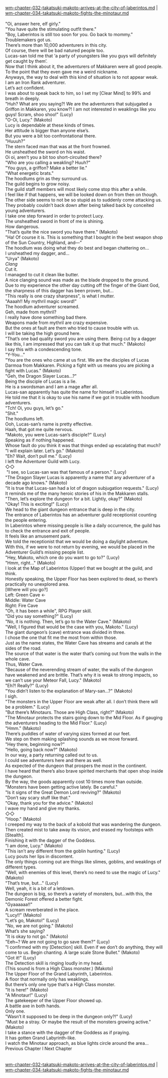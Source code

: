 [wm-chapter-032-takatsuki-makoto-arrives-at-the-city-of-laberintos.md](./wm-chapter-032-takatsuki-makoto-arrives-at-the-city-of-laberintos.md) | [wm-chapter-034-takatsuki-makoto-fights-the-minotaur.md](./wm-chapter-034-takatsuki-makoto-fights-the-minotaur.md) <br/>
<br/>
"Oi, answer here, elf girly." <br/>
"You have quite the stimulating outfit there." <br/>
"Boy, Laberintos is still too soon for you. Go back to mommy." <br/>
Troublemakers got us. <br/>
There’s more than 10,000 adventurers in this city.<br/>
Of course, there will be bad natured people too.<br/>
Lucas-san told me that ‘a party of youngsters like you guys will definitely get caught by them’.<br/>
Now that I think about it, the adventurers of Makkaren were all good people.<br/>
To the point that they even gave me a weird nickname.<br/>
Anyways, the way to deal with this kind of situation is to not appear weak.<br/>
I am an Iron Rank adventurer.<br/>
Let’s act confident.<br/>
I was about to speak back to him, so I set my [Clear Mind] to 99% and breath in deeply.<br/>
"Huh? What are you saying?! We are the adventurers that subjugated a Griffon in Makkaren, you know?! I am not interested in weaklings like you guys! Scram, shoo shoo!" (Lucy)<br/>
"O-Oi, Lucy." (Makoto)<br/>
Lucy is dependable at these kinds of times.<br/>
Her attitude is bigger than anyone else’s.<br/>
But you were a bit too confrontational there.<br/>
"Huuuh?" <br/>
The stern faced man that was at the front frowned.<br/>
He unsheathed the sword on his waist.<br/>
Oi oi, aren’t you a bit too short-circuited there?<br/>
"Who are you calling a weakling? Huuh?" <br/>
"You guys, a griffon? Make a better lie."<br/>
"What energetic brats." <br/>
The hoodlums grin as they surround us.<br/>
The guild begins to grow noisy.<br/>
The guild staff members will most likely come stop this after a while. <br/>
I feel like if that happens, we will be looked down on from then on though.<br/>
The other side seems to not be so stupid as to suddenly come attacking us.<br/>
They probably couldn’t back down after being talked back by conceited young adventurers.<br/>
I take one step forward in order to protect Lucy.<br/>
The unsheathed sword in front of me is shining.<br/>
How dangerous.<br/>
"That’s quite the nice sword you have there." (Makoto)<br/>
"Ha! Of course it is. This is something that I bought in the best weapon shop of the Sun Country, Highland, and—" <br/>
The hoodlum was doing what they do best and began chattering on…<br/>
I unsheathed my dagger, and…<br/>
"Urya" (Makoto)<br/>
*Clang*<br/>
Cut it.<br/>
I managed to cut it clean like butter.<br/>
A nice clanging sound was made as the blade dropped to the ground.<br/>
Due to my experience the other day cutting off the finger of the Giant God, the sharpness of this dagger has been proven, but…<br/>
"This really is one crazy sharpness", is what I mutter.<br/>
"Aaaah!! My mythril magic sword!" <br/>
The hoodlum adventurer screamed.<br/>
Geh, made from mythril?<br/>
I really have done something bad there.<br/>
Weapons made from mythril are crazy expensive.<br/>
But the ones at fault are them who tried to cause trouble with us.<br/>
I will be taking the high ground here.<br/>
"That’s one bad quality sword you are using there. Being cut by a dagger like this, I am impressed that you can talk it up that much." (Makoto)<br/>
I say this with a condescending tone.<br/>
"Y-You…" <br/>
"You are the ones who came at us first. We are the disciples of Lucas Darmoa from Makkaren. Picking a fight with us means you are picking a fight with Lucas." (Makoto)<br/>
"Geh, the Dragon Slayer Lucas…?" <br/>
Being the disciple of Lucas is a lie.<br/>
He is a swordsman and I am a mage after all.<br/>
Lucas-san apparently has quite the name for himself in Laberintos.<br/>
He told me that it is okay to use his name if we got in trouble with hoodlum adventurers.<br/>
"Tch! Oi, you guys, let’s go." <br/>
"Shit." <br/>
The hoodlums left.<br/>
Ooh, Lucas-san’s name is pretty effective.<br/>
Haah, that got me quite nervous.<br/>
"Makoto, you were Lucas-san’s disciple?" (Lucy)<br/>
Speaking as if nothing happened.<br/>
Whose fault do you think it was that things ended up escalating that much?<br/>
"I will explain later. Let’s go." (Makoto)<br/>
"Eh? Wait, don’t pull me." (Lucy)<br/>
I left the Adventurer Guild with Lucy.<br/>
◇◇<br/>
 "I see, so Lucas-san was that famous of a person." (Lucy)<br/>
"The Dragon Slayer Lucas is apparently a name that any adventurer of a decade ago knows." (Makoto)<br/>
"It is true that Lucas-san had a lot of dragon subjugation requests." (Lucy)<br/>
It reminds me of the many heroic stories of his in the Makkaren stalls.<br/>
"Then, let’s explore the dungeon for a bit. Lightly, okay?" (Makoto)<br/>
"Okay! This is exciting!" (Lucy)<br/>
We head to the giant dungeon entrance that is deep in the city.<br/>
The entrance of Laberintos has an adventurer guild receptionist counting the people entering. <br/>
In Laberintos where missing people is like a daily occurrence, the guild has to check the entrance and exit of people. <br/>
It feels like an amusement park.<br/>
We told the receptionist that we would be doing a daylight adventure.<br/>
With this, if we were to not return by evening, we would be placed in the Adventurer Guild’s missing people list.<br/>
"Hey, Makoto, which one do you want to go to?" (Lucy)<br/>
"Hmm, right…" (Makoto)<br/>
I look at the Map of Laberintos (Upper) that we bought at the guild, and think.<br/>
Honestly speaking, the Upper Floor has been explored to dead, so there’s practically no unexplored area.<br/>
[Where will you go?]<br/>
Left: Green Cave ←<br/>
Middle: Water Cave<br/>
Right: Fire Cave<br/>
"Oh, it has been a while", RPG Player skill.<br/>
"Did you say something?" (Lucy)<br/>
"No, it is nothing. Then, let’s go to the Water Cave." (Makoto)<br/>
"Well, I figured that would be the case with you, Makoto." (Lucy)<br/>
The giant dungeon’s (cave) entrance was divided in three. <br/>
I chose the one that fit me the most from within those.<br/>
Just as the name states, the Water Cave has streams and canals at the sides of the road.<br/>
The source of that water is the water that’s coming out from the walls in the whole cave.<br/>
Thus, Water Cave.<br/>
"Because of the neverending stream of water, the walls of the dungeon have weakened and are brittle. That’s why it is weak to strong impacts, so we can’t use your Meteor Fall, Lucy." (Makoto)<br/>
"Eh?! Really?" (Lucy)<br/>
"You didn’t listen to the explanation of Mary-san…?" (Makoto)<br/>
I sigh.<br/>
"The monsters in the Upper Floor are weak after all. I don’t think there will be a problem." (Lucy)<br/>
"But there’s Minotaurs. Those are High Class, right?" (Makoto)<br/>
"The Minotaur protects the stairs going down to the Mid Floor. As if gauging the adventurers heading to the Mid Floor." (Lucy)<br/>
"Hmm." (Makoto)<br/>
There’s puddles of water of varying sizes formed at our feet. <br/>
We step on them making splashing sounds as we move forward.<br/>
"Hey there, beginning now?" <br/>
"Hello, going back now?" (Makoto)<br/>
In our way, a party returning called out to us.<br/>
I could see adventurers here and there as well.<br/>
As expected of the dungeon that prospers the most in the continent.<br/>
I have heard that there’s also brave spirited merchants that open shop inside the dungeon.<br/>
By the way, the goods apparently cost 10 times more than outside.<br/>
"Monsters have been getting active lately. Be careful." <br/>
"Is it signs of the Great Demon Lord reviving?" (Makoto)<br/>
"Don’t say scary stuff like that." <br/>
"Okay, thank you for the advice." (Makoto)<br/>
I wave my hand and give my thanks. <br/>
◇◇<br/>
"Hoop." (Makoto)<br/>
I creeped my way to the back of a kobold that was wandering the dungeon. <br/>
Then created mist to take away its vision, and erased my footsteps with [Stealth].<br/>
Finishing it with the dagger of the Goddess.<br/>
"I am done, Lucy." (Makoto)<br/>
"This isn’t any different from the goblin hunting." (Lucy)<br/>
Lucy pouts her lips in discontent.<br/>
The only things coming out are things like slimes, goblins, and weaklings of different types.<br/>
"Well, with enemies of this level, there’s no need to use the magic of Lucy." (Makoto)<br/>
"That’s true, but…" (Lucy)<br/>
Well, yeah, it is a bit of a letdown.<br/>
The dungeon is big, so there’s a variety of monsters, but…with this, the Demonic Forest offered a better fight.<br/>
"Gyaaaaaa!!" <br/>
A scream reverberated in the place.<br/>
"Lucy!!" (Makoto)<br/>
"Let’s go, Makoto!" (Lucy)<br/>
"No, we are not going." (Makoto)<br/>
What’s she saying?<br/>
"It is okay to not go." (Makoto)<br/>
"Eeh~? We are not going to go save them?" (Lucy)<br/>
"I confirmed with my [Detection] skill. Even if we don’t do anything, they will come to us. Begin chanting. A large scale Stone Bullet." (Makoto)<br/>
"Got it!" (Lucy)<br/>
The Detection skill is ringing loudly in my head.<br/>
(This sound is from a High Class monster.) (Makoto)<br/>
The Upper Floor of the Grand Labyrinth, Laberintos. <br/>
A floor that normally only has weaklings.<br/>
But there’s only one type that’s a High Class monster.<br/>
"It is here!" (Makoto)<br/>
"A Minotaur!" (Lucy)<br/>
The gatekeeper of the Upper Floor showed up.<br/>
A battle axe in both hands.<br/>
Only one.<br/>
"Wasn’t it supposed to be deep in the dungeon only?!" (Lucy)<br/>
"Must be a stray. Or maybe the result of the monsters growing active." (Makoto)<br/>
I take a stance with the dagger of the Goddess as if praying.<br/>
It has gotten Grand Labyrinth-like.<br/>
I watch the Minotaur approach, as blue lights circle around the area…<br/>
Previous Chapter l Next Chapter<br/>
<br/> <br/>
[wm-chapter-032-takatsuki-makoto-arrives-at-the-city-of-laberintos.md](./wm-chapter-032-takatsuki-makoto-arrives-at-the-city-of-laberintos.md) | [wm-chapter-034-takatsuki-makoto-fights-the-minotaur.md](./wm-chapter-034-takatsuki-makoto-fights-the-minotaur.md) <br/>
